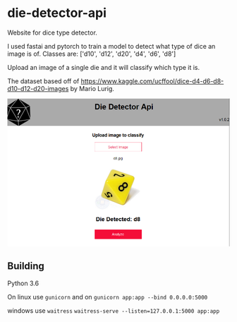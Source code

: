 # die-detector-api
Website for dice type detector. 

I used fastai and pytorch to train a model to detect what type of dice an image is of. 
Classes are: ['d10', 'd12', 'd20', 'd4', 'd6', 'd8']

Upload an image of a single die and it will classify which type it is.

The dataset based off of https://www.kaggle.com/ucffool/dice-d4-d6-d8-d10-d12-d20-images by Mario Lurig.

![Example](app/example.png)

## Building

Python 3.6

On linux use `gunicorn` and on 
`gunicorn app:app --bind 0.0.0.0:5000`

windows use `waitress`
`waitress-serve --listen=127.0.0.1:5000 app:app`
